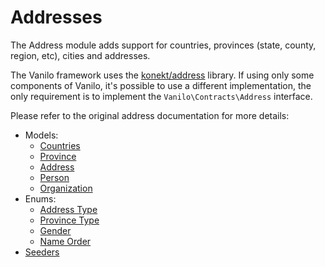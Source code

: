 # Addresses

The Address module adds support for countries, provinces (state, county,
region, etc), cities and addresses.

The Vanilo framework uses the
[konekt/address](https://github.com/artkonekt/address) library. If using
only some components of Vanilo, it's possible to use a different
implementation, the only requirement is to implement the
`Vanilo\Contracts\Address` interface.

Please refer to the original address documentation for more details:

- Models:
    - [Countries](https://artkonekt.github.io/address/#/country)
    - [Province](https://artkonekt.github.io/address/#/province)
    - [Address](https://artkonekt.github.io/address/#/address)
    - [Person](https://artkonekt.github.io/address/#/person)
    - [Organization](https://artkonekt.github.io/address/#/organization)
- Enums:
    - [Address Type](https://artkonekt.github.io/address/#/address-type)
    - [Province Type](https://artkonekt.github.io/address/#/province-type)
    - [Gender](https://artkonekt.github.io/address/#/gender)
    - [Name Order](https://artkonekt.github.io/address/#/name-order)
- [Seeders](https://artkonekt.github.io/address/#/seeders)
